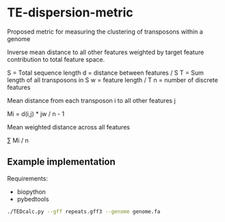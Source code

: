 # TE-dispersion-metric
Proposed metric for measuring the clustering of transposons within a genome

Inverse mean distance to all other features weighted by target feature contribution to total feature space.

S = Total sequence length
d = distance between features / S
T = Sum length of all transposons in S
w = feature length / T
n = number of discrete features

Mean distance from each transposon i to all other features j

Mi = d(i,j) * jw / n - 1 

Mean weighted distance across all features

∑ Mi / n

## Example implementation

Requirements: 
  - biopython
  - pybedtools

```bash
./TEDcalc.py --gff repeats.gff3 --genome genome.fa
```
